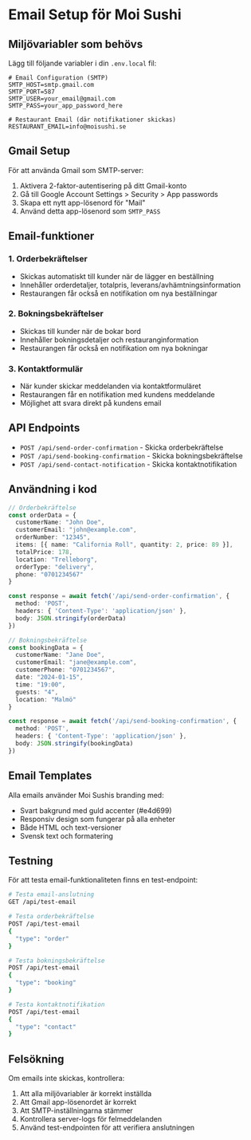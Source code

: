 # Email Setup för Moi Sushi

## Miljövariabler som behövs

Lägg till följande variabler i din `.env.local` fil:

```env
# Email Configuration (SMTP)
SMTP_HOST=smtp.gmail.com
SMTP_PORT=587
SMTP_USER=your_email@gmail.com
SMTP_PASS=your_app_password_here

# Restaurant Email (där notifikationer skickas)
RESTAURANT_EMAIL=info@moisushi.se
```

## Gmail Setup

För att använda Gmail som SMTP-server:

1. Aktivera 2-faktor-autentisering på ditt Gmail-konto
2. Gå till Google Account Settings > Security > App passwords
3. Skapa ett nytt app-lösenord för "Mail"
4. Använd detta app-lösenord som `SMTP_PASS`

## Email-funktioner

### 1. Orderbekräftelser
- Skickas automatiskt till kunder när de lägger en beställning
- Innehåller orderdetaljer, totalpris, leverans/avhämtningsinformation
- Restaurangen får också en notifikation om nya beställningar

### 2. Bokningsbekräftelser
- Skickas till kunder när de bokar bord
- Innehåller bokningsdetaljer och restauranginformation
- Restaurangen får också en notifikation om nya bokningar

### 3. Kontaktformulär
- När kunder skickar meddelanden via kontaktformuläret
- Restaurangen får en notifikation med kundens meddelande
- Möjlighet att svara direkt på kundens email

## API Endpoints

- `POST /api/send-order-confirmation` - Skicka orderbekräftelse
- `POST /api/send-booking-confirmation` - Skicka bokningsbekräftelse  
- `POST /api/send-contact-notification` - Skicka kontaktnotifikation

## Användning i kod

```typescript
// Orderbekräftelse
const orderData = {
  customerName: "John Doe",
  customerEmail: "john@example.com",
  orderNumber: "12345",
  items: [{ name: "California Roll", quantity: 2, price: 89 }],
  totalPrice: 178,
  location: "Trelleborg",
  orderType: "delivery",
  phone: "0701234567"
}

const response = await fetch('/api/send-order-confirmation', {
  method: 'POST',
  headers: { 'Content-Type': 'application/json' },
  body: JSON.stringify(orderData)
})

// Bokningsbekräftelse
const bookingData = {
  customerName: "Jane Doe",
  customerEmail: "jane@example.com",
  customerPhone: "0701234567",
  date: "2024-01-15",
  time: "19:00",
  guests: "4",
  location: "Malmö"
}

const response = await fetch('/api/send-booking-confirmation', {
  method: 'POST',
  headers: { 'Content-Type': 'application/json' },
  body: JSON.stringify(bookingData)
})
```

## Email Templates

Alla emails använder Moi Sushis branding med:
- Svart bakgrund med guld accenter (#e4d699)
- Responsiv design som fungerar på alla enheter
- Både HTML och text-versioner
- Svensk text och formatering

## Testning

För att testa email-funktionaliteten finns en test-endpoint:

```bash
# Testa email-anslutning
GET /api/test-email

# Testa orderbekräftelse
POST /api/test-email
{
  "type": "order"
}

# Testa bokningsbekräftelse
POST /api/test-email
{
  "type": "booking"
}

# Testa kontaktnotifikation
POST /api/test-email
{
  "type": "contact"
}
```

## Felsökning

Om emails inte skickas, kontrollera:
1. Att alla miljövariabler är korrekt inställda
2. Att Gmail app-lösenordet är korrekt
3. Att SMTP-inställningarna stämmer
4. Kontrollera server-logs för felmeddelanden
5. Använd test-endpointen för att verifiera anslutningen 